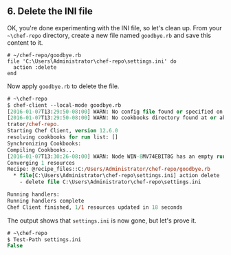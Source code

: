## 6. Delete the INI file

OK, you're done experimenting with the INI file, so let's clean up. From your <code class="file-path">~\chef-repo</code> directory, create a new file named <code class="file-path">goodbye.rb</code> and save this content to it.

```ruby-Win32
# ~/chef-repo/goodbye.rb
file 'C:\Users\Administrator\chef-repo\settings.ini' do
  action :delete
end
```

Now apply <code class="file-path">goodbye.rb</code> to delete the file.

```ps
# ~\chef-repo
$ chef-client --local-mode goodbye.rb
[2016-01-07T13:29:50-08:00] WARN: No config file found or specified on command line, using command line options.
[2016-01-07T13:29:50-08:00] WARN: No cookbooks directory found at or above current directory.  Assuming C:/Users/Adminis
trator/chef-repo.
Starting Chef Client, version 12.6.0
resolving cookbooks for run list: []
Synchronizing Cookbooks:
Compiling Cookbooks...
[2016-01-07T13:30:26-08:00] WARN: Node WIN-8MV74EBIT8G has an empty run list.
Converging 1 resources
Recipe: @recipe_files::C:/Users/Administrator/chef-repo/goodbye.rb
  * file[C:\Users\Administrator\chef-repo\settings.ini] action delete
    - delete file C:\Users\Administrator\chef-repo\settings.ini

Running handlers:
Running handlers complete
Chef Client finished, 1/1 resources updated in 18 seconds
```

The output shows that <code class="file-path">settings.ini</code> is now gone, but let's prove it.

```ps
# ~\chef-repo
$ Test-Path settings.ini
False
```
